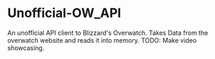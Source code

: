 # Unofficial-OW_API
An unofficial API client to Blizzard's Overwatch.  Takes Data from the overwatch website and reads it into memory.
TODO: Make video showcasing.
